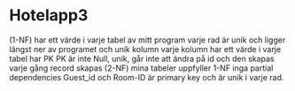 # Hotelapp3
(1-NF)
har ett värde i varje tabel av mitt program
varje rad är unik och ligger längst ner av programet och unik kolumn
varje kolumn har ett värde i
varje tabel har PK
PK är inte Null, unik, går inte att ändra på id och den skapas varje gång record skapas
(2-NF)
mina tabeler uppfyller 1-NF
inga partial dependencies
Guest_id och Room-ID är primary key och är unik i varje rad.

